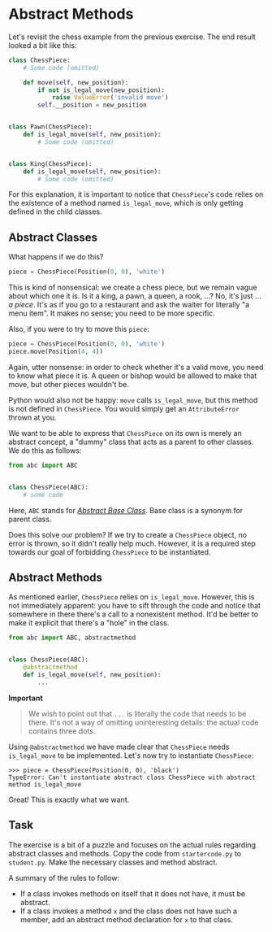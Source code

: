 # Abstract Methods

Let's revisit the chess example from the previous exercise.
The end result looked a bit like this:

```python
class ChessPiece:
    # Some code (omitted)

    def move(self, new_position):
        if not is_legal_move(new_position):
            raise ValueError('invalid move')
        self.__position = new_position


class Pawn(ChessPiece):
    def is_legal_move(self, new_position):
        # Some code (omitted)


class King(ChessPiece):
    def is_legal_move(self, new_position):
        # Some code (omitted)
```

For this explanation, it is important to notice that `ChessPiece`'s code relies on the existence of a method named `is_legal_move`, which is only getting defined in the child classes.

## Abstract Classes

What happens if we do this?

```python
piece = ChessPiece(Position(0, 0), 'white')
```

This is kind of nonsensical: we create a chess piece, but we remain vague about which one it is.
Is it a king, a pawn, a queen, a rook, ...?
No, it's just ... _a piece_.
It's as if you go to a restaurant and ask the waiter for literally "a menu item".
It makes no sense; you need to be more specific.

Also, if you were to try to move this `piece`:

```python
piece = ChessPiece(Position(0, 0), 'white')
piece.move(Position(4, 4))
```

Again, utter nonsense: in order to check whether it's a valid move, you need to know what piece it is.
A queen or bishop would be allowed to make that move, but other pieces wouldn't be.

Python would also not be happy: `move` calls `is_legal_move`, but this method is not defined in `ChessPiece`.
You would simply get an `AttributeError` thrown at you.

We want to be able to express that `ChessPiece` on its own is merely an abstract concept, a "dummy" class that acts as a parent to other classes.
We do this as follows:

```python
from abc import ABC


class ChessPiece(ABC):
    # some code
```

Here, `ABC` stands for [_Abstract Base Class_](https://docs.python.org/3/library/abc.html).
Base class is a synonym for parent class.

Does this solve our problem?
If we try to create a `ChessPiece` object, no error is thrown, so it didn't really help much.
However, it is a required step towards our goal of forbidding `ChessPiece` to be instantiated.

## Abstract Methods

As mentioned earlier, `ChessPiece` relies on `is_legal_move`.
However, this is not immediately apparent: you have to sift through the code and notice that somewhere in there there's a call to a nonexistent method.
It'd be better to make it explicit that there's a "hole" in the class.

```python
from abc import ABC, abstractmethod


class ChessPiece(ABC):
    @abstractmethod
    def is_legal_move(self, new_position):
        ...
```

**Important**
> We wish to point out that `...` is literally the code that needs to be there.
It's not a way of omitting uninteresting details: the actual code contains three dots.

Using `@abstractmethod` we have made clear that `ChessPiece` needs `is_legal_move` to be implemented.
Let's now try to instantiate `ChessPiece`:

```text
>>> piece = ChessPiece(Position(0, 0), 'black')
TypeError: Can't instantiate abstract class ChessPiece with abstract method is_legal_move
```

Great!
This is exactly what we want.

## Task

The exercise is a bit of a puzzle and focuses on the actual rules regarding abstract classes and methods.
Copy the code from `startercode.py` to `student.py`.
Make the necessary classes and method abstract.

A summary of the rules to follow:

* If a class invokes methods on itself that it does not have, it must be abstract.
* If a class invokes a method `x` and the class does not have such a member, add an abstract method declaration for `x` to that class.
